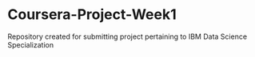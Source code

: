 # Coursera-Project-Week1
Repository created for submitting project pertaining to IBM Data Science Specialization
